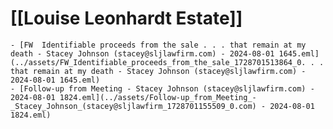 # [[Louise Leonhardt Estate]]
	- [FW  Identifiable proceeds from the sale . . . that remain at my death - Stacey Johnson (stacey@sljlawfirm.com) - 2024-08-01 1645.eml](../assets/FW_Identifiable_proceeds_from_the_sale_1728701513864_0. . . that remain at my death - Stacey Johnson (stacey@sljlawfirm.com) - 2024-08-01 1645.eml)
	- [Follow-up from Meeting - Stacey Johnson (stacey@sljlawfirm.com) - 2024-08-01 1824.eml](../assets/Follow-up_from_Meeting_-_Stacey_Johnson_(stacey@sljlawfirm_1728701155509_0.com) - 2024-08-01 1824.eml)